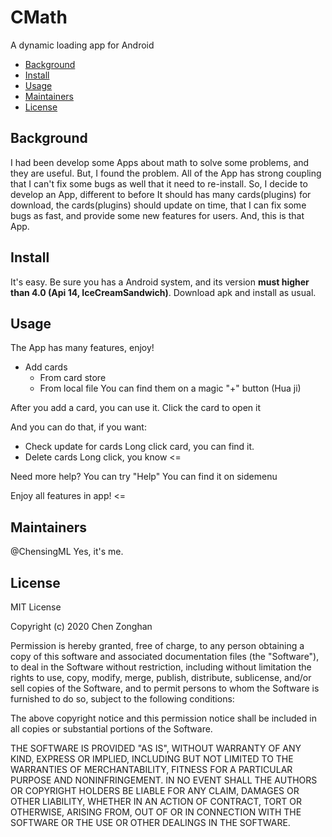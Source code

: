 # CMath
A dynamic loading app for Android

+ [Background](#Background)
+ [Install](#Install)
+ [Usage](#Usage)
+ [Maintainers](#Maintainers)
+ [License](#License)


## Background
I had been develop some Apps about math to solve some problems, and they are useful.
But, I found the problem.
All of the App has strong coupling that I can't fix some bugs as well that it need to re-install.
So, I decide to develop an App, different to before
It should has many cards(plugins) for download, the cards(plugins) should update on time, that I can fix some bugs as fast, and provide some new features for users.
And, this is that App.
## Install
It's easy. Be sure you has a Android system, and its version **must higher than 4.0 (Api 14, IceCreamSandwich)**.
Download apk and install as usual.
## Usage
The App has many features, enjoy!
- Add cards
	- From card store
	- From local file
You can find them on a magic "+" button (Hua ji)

After you add a card, you can use it.
Click the card to open it

And you can do that, if you want:
- Check update for cards
	Long click card, you can find it.
- Delete cards
	Long click, you know <=

Need more help?
You can try "Help"
You can find it on sidemenu

Enjoy all features in app! <=

## Maintainers
@ChensingML Yes, it's me.

## License

MIT License

Copyright (c) 2020 Chen Zonghan

Permission is hereby granted, free of charge, to any person obtaining a copy of this software and associated documentation files (the "Software"), to deal in the Software without restriction, including without limitation the rights to use, copy, modify, merge, publish, distribute, sublicense, and/or sell copies of the Software, and to permit persons to whom the Software is furnished to do so, subject to the following conditions:

The above copyright notice and this permission notice shall be included in all copies or substantial portions of the Software.

THE SOFTWARE IS PROVIDED "AS IS", WITHOUT WARRANTY OF ANY KIND, EXPRESS OR IMPLIED, INCLUDING BUT NOT LIMITED TO THE WARRANTIES OF MERCHANTABILITY, FITNESS FOR A PARTICULAR PURPOSE AND NONINFRINGEMENT. IN NO EVENT SHALL THE AUTHORS OR COPYRIGHT HOLDERS BE LIABLE FOR ANY CLAIM, DAMAGES OR OTHER LIABILITY, WHETHER IN AN ACTION OF CONTRACT, TORT OR OTHERWISE, ARISING FROM, OUT OF OR IN CONNECTION WITH THE SOFTWARE OR THE USE OR OTHER DEALINGS IN THE SOFTWARE.
